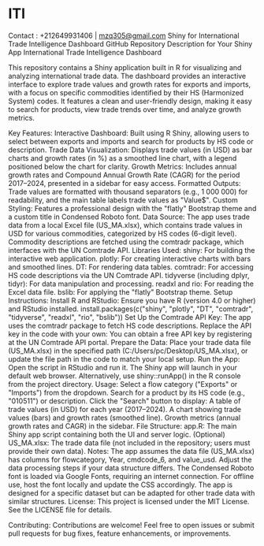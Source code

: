 # ITI
Contact : +212649931406 | mzq305@gmail.com
Shiny for International Trade Intelligence Dashboard
GitHub Repository Description for Your Shiny App
International Trade Intelligence Dashboard

This repository contains a Shiny application built in R for visualizing and analyzing international trade data. The dashboard provides an interactive interface to explore trade values and growth rates for exports and imports, with a focus on specific commodities identified by their HS (Harmonized System) codes. It features a clean and user-friendly design, making it easy to search for products, view trade trends over time, and analyze growth metrics.

Key Features:
Interactive Dashboard: Built using R Shiny, allowing users to select between exports and imports and search for products by HS code or description.
Trade Data Visualization: Displays trade values (in USD) as bar charts and growth rates (in %) as a smoothed line chart, with a legend positioned below the chart for clarity.
Growth Metrics: Includes annual growth rates and Compound Annual Growth Rate (CAGR) for the period 2017–2024, presented in a sidebar for easy access.
Formatted Outputs: Trade values are formatted with thousand separators (e.g., 1 000 000) for readability, and the main table labels trade values as "Value$".
Custom Styling: Features a professional design with the "flatly" Bootstrap theme and a custom title in Condensed Roboto font.
Data Source:
The app uses trade data from a local Excel file (US_MA.xlsx), which contains trade values in USD for various commodities, categorized by HS codes (6-digit level).
Commodity descriptions are fetched using the comtradr package, which interfaces with the UN Comtrade API.
Libraries Used:
shiny: For building the interactive web application.
plotly: For creating interactive charts with bars and smoothed lines.
DT: For rendering data tables.
comtradr: For accessing HS code descriptions via the UN Comtrade API.
tidyverse (including dplyr, tidyr): For data manipulation and processing.
readxl and rio: For reading the Excel data file.
bslib: For applying the "flatly" Bootstrap theme.
Setup Instructions:
Install R and RStudio: Ensure you have R (version 4.0 or higher) and RStudio installed.
install.packages(c("shiny", "plotly", "DT", "comtradr", "tidyverse", "readxl", "rio", "bslib"))
Set Up the Comtrade API Key:
The app uses the comtradr package to fetch HS code descriptions. Replace the API key in the code with your own:
You can obtain a free API key by registering at the UN Comtrade API portal.
Prepare the Data:
Place your trade data file (US_MA.xlsx) in the specified path (C:/Users/pc/Desktop/US_MA.xlsx), or update the file path in the code to match your local setup.
Run the App:
Open the script in RStudio and run it. The Shiny app will launch in your default web browser.
Alternatively, use shiny::runApp() in the R console from the project directory.
Usage:
Select a flow category ("Exports" or "Imports") from the dropdown.
Search for a product by its HS code (e.g., "010511") or description.
Click the "Search" button to display:
A table of trade values (in USD) for each year (2017–2024).
A chart showing trade values (bars) and growth rates (smoothed line).
Growth metrics (annual growth rates and CAGR) in the sidebar.
File Structure:
app.R: The main Shiny app script containing both the UI and server logic.
(Optional) US_MA.xlsx: The trade data file (not included in the repository; users must provide their own data).
Notes:
The app assumes the data file (US_MA.xlsx) has columns for flowcategory, Year, cmdcode_6, and value_usd. Adjust the data processing steps if your data structure differs.
The Condensed Roboto font is loaded via Google Fonts, requiring an internet connection. For offline use, host the font locally and update the CSS accordingly.
The app is designed for a specific dataset but can be adapted for other trade data with similar structures.
License:
This project is licensed under the MIT License. See the LICENSE file for details.

Contributing:
Contributions are welcome! Feel free to open issues or submit pull requests for bug fixes, feature enhancements, or improvements.

